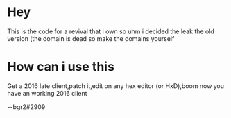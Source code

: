 # Hey
This is the code for a revival that i own so uhm i decided the leak the old version (the domain is dead so make the domains yourself
# How can i use this
Get a 2016 late client,patch it,edit on any hex editor (or HxD),boom now you have an working 2016 client

--bgr2#2909

